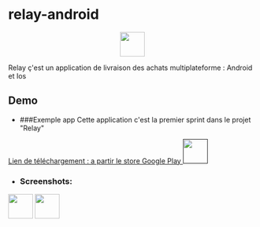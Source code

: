 # relay-android

 <p align="center">
<img style="width: 50px;" src="https://raw.githubusercontent.com/wajdibenhelal/relay-android/master/app/logo%20Relay%20android.png"/>
  </p>Relay ç'est un application de livraison des achats
multiplateforme : Android et Ios 

## Demo
  * ###Exemple app
  Cette application c'est la premier sprint dans le projet "Relay" 
     <p align="center">
 <a href="" target="_blank"> Lien de téléchargement :  a partir le store Google Play
<img style="width: 50px;" src="https://secondlemon.com/wp-content/uploads/download-android-2.png"/></a>
   </p>


* ### Screenshots:  
  <p align="center">
 
<img style="width: 50px;" src="https://raw.githubusercontent.com/wajdibenhelal/relay-android/master/app/Screen%20Shot%202019-09-13%20at%209.21.53%20AM.png"/>

<img style="width: 50px;" src="https://raw.githubusercontent.com/wajdibenhelal/relay-android/master/app/Screen%20Shot%202019-09-13%20at%209.22.30%20AM.png"/>
   </p>

